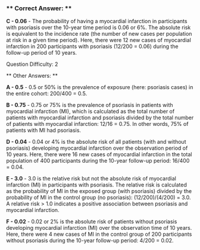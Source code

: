 ### ** Correct Answer: **

**C - 0.06** - The probability of having a myocardial infarction in participants with psoriasis over the 10-year time period is 0.06 or 6%. The absolute risk is equivalent to the incidence rate (the number of new cases per population at risk in a given time period). Here, there were 12 new cases of myocardial infarction in 200 participants with psoriasis (12/200 = 0.06) during the follow-up period of 10 years.

Question Difficulty: 2

** Other Answers: **

**A - 0.5** - 0.5 or 50% is the prevalence of exposure (here: psoriasis cases) in the entire cohort: 200/400 = 0.5.

**B - 0.75** - 0.75 or 75% is the prevalence of psoriasis in patients with myocardial infarction (MI), which is calculated as the total number of patients with myocardial infarction and psoriasis divided by the total number of patients with myocardial infarction: 12/16 = 0.75. In other words, 75% of patients with MI had psoriasis.

**D - 0.04** - 0.04 or 4% is the absolute risk of all patients (with and without psoriasis) developing myocardial infarction over the observation period of 10 years. Here, there were 16 new cases of myocardial infarction in the total population of 400 participants during the 10-year follow-up period: 16/400 = 0.04.

**E - 3.0** - 3.0 is the relative risk but not the absolute risk of myocardial infarction (MI) in participants with psoriasis. The relative risk is calculated as the probability of MI in the exposed group (with psoriasis) divided by the probability of MI in the control group (no psoriasis): (12/200)/(4/200) = 3.0. A relative risk > 1.0 indicates a positive association between psoriasis and myocardial infarction.

**F - 0.02** - 0.02 or 2% is the absolute risk of patients without psoriasis developing myocardial infarction (MI) over the observation time of 10 years. Here, there were 4 new cases of MI in the control group of 200 participants without psoriasis during the 10-year follow-up period: 4/200 = 0.02.

